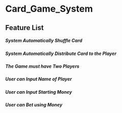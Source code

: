 # Card_Game_System

## Feature List
   ##### System Automatically Shuffle Card
   ##### System Automatically Distribute Card to the Player
   ##### The Game must have Two Players
   ##### User can Input Name of Player
   ##### User can Input Starting Money
   ##### User can Bet using Money
